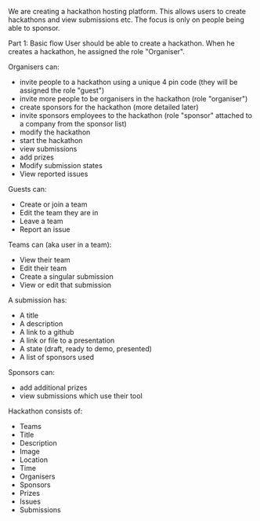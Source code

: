 We are creating a hackathon hosting platform. This allows users to create hackathons and view submissions etc. The focus is only on people being able to sponsor.

Part 1: Basic flow
User should be able to create a hackathon. When he creates a hackathon, he assigned the role "Organiser". 

Organisers can:
- invite people to a hackathon using a unique 4 pin code (they will be assigned the role "guest")
- invite more people to be organisers in the hackathon (role "organiser")
- create sponsors for the hackathon (more detailed later)
- invite sponsors employees to the hackathon (role "sponsor" attached to a company from the sponsor list)
- modify the hackathon
- start the hackathon
- view submissions
- add prizes
- Modify submission states
- View reported issues

Guests can:
- Create or join a team
- Edit the team they are in
- Leave a team
- Report an issue

Teams can (aka user in a team):
- View their team
- Edit their team
- Create a singular submission
- View or edit that submission

A submission has:
- A title
- A description
- A link to a github
- A link or file to a presentation
- A state (draft, ready to demo, presented)
- A list of sponsors used

Sponsors can:
- add additional prizes
- view submissions which use their tool

Hackathon consists of:
- Teams
- Title
- Description
- Image
- Location
- Time
- Organisers
- Sponsors
- Prizes
- Issues
- Submissions
